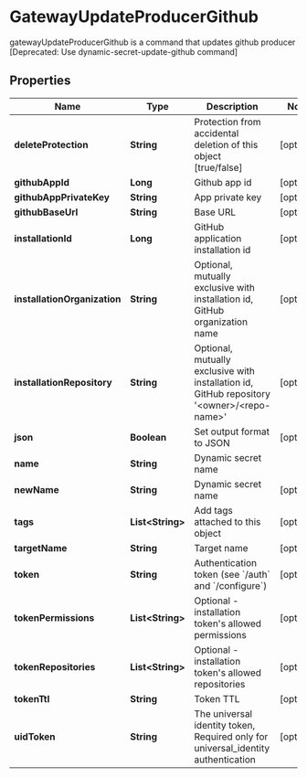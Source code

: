 

# GatewayUpdateProducerGithub

gatewayUpdateProducerGithub is a command that updates github producer [Deprecated: Use dynamic-secret-update-github command]

## Properties

| Name | Type | Description | Notes |
|------------ | ------------- | ------------- | -------------|
|**deleteProtection** | **String** | Protection from accidental deletion of this object [true/false] |  [optional] |
|**githubAppId** | **Long** | Github app id |  [optional] |
|**githubAppPrivateKey** | **String** | App private key |  [optional] |
|**githubBaseUrl** | **String** | Base URL |  [optional] |
|**installationId** | **Long** | GitHub application installation id |  [optional] |
|**installationOrganization** | **String** | Optional, mutually exclusive with installation id, GitHub organization name |  [optional] |
|**installationRepository** | **String** | Optional, mutually exclusive with installation id, GitHub repository &#39;&lt;owner&gt;/&lt;repo-name&gt;&#39; |  [optional] |
|**json** | **Boolean** | Set output format to JSON |  [optional] |
|**name** | **String** | Dynamic secret name |  |
|**newName** | **String** | Dynamic secret name |  [optional] |
|**tags** | **List&lt;String&gt;** | Add tags attached to this object |  [optional] |
|**targetName** | **String** | Target name |  [optional] |
|**token** | **String** | Authentication token (see &#x60;/auth&#x60; and &#x60;/configure&#x60;) |  [optional] |
|**tokenPermissions** | **List&lt;String&gt;** | Optional - installation token&#39;s allowed permissions |  [optional] |
|**tokenRepositories** | **List&lt;String&gt;** | Optional - installation token&#39;s allowed repositories |  [optional] |
|**tokenTtl** | **String** | Token TTL |  [optional] |
|**uidToken** | **String** | The universal identity token, Required only for universal_identity authentication |  [optional] |



